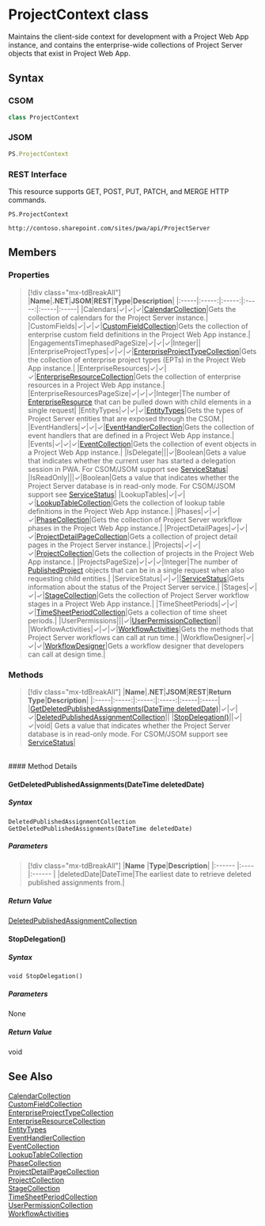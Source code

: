 [comment]: # (Name:ProjectContext)
[comment]: # (Name:Microsoft.ProjectServer.PSContext)
[comment]: # (Type:class)
[comment]: # (Status:Verified)

# <a name="name"></a>ProjectContext class

<a name="description"></a>Maintains the client-side context for development with a Project Web App instance, and contains the enterprise-wide collections of Project Server objects that exist in Project Web App.

## <a name="syntax"></a>Syntax

### CSOM

```cs
class ProjectContext 
```
### JSOM

```javascript
PS.ProjectContext
```
### REST Interface

This resource supports GET, POST, PUT, PATCH, and MERGE HTTP commands.

```
PS.ProjectContext

http://contoso.sharepoint.com/sites/pwa/api/ProjectServer
```

## <a name="members"></a>Members

### <a name="properties"></a>Properties
> [!div class="mx-tdBreakAll"]
|**Name**|**.NET**|**JSOM**|**REST**|**Type**|**Description**|
|:-----|:-----:|:-----:|:-----:|:-----|:-----|
|<a name="Calendars"></a>Calendars|&#x2713;|&#x2713;|&#x2713;|[CalendarCollection](CalendarCollection.md)|Gets the collection of calendars for the Project Server instance.|
|<a name="CustomFields"></a>CustomFields|&#x2713;|&#x2713;|&#x2713;|[CustomFieldCollection](CustomFieldCollection.md)|Gets the collection of enterprise custom field definitions in the Project Web App instance.|
|<a name="EngagementsTimephasedPageSize"></a>EngagementsTimephasedPageSize|&#x2713;|&#x2713;|&#x2713;|Integer||
|<a name="EnterpriseProjectTypes"></a>EnterpriseProjectTypes|&#x2713;|&#x2713;|&#x2713;|[EnterpriseProjectTypeCollection](EnterpriseProjectTypeCollection.md)|Gets the collection of enterprise project types (EPTs) in the Project Web App instance.|
|<a name="EnterpriseResources"></a>EnterpriseResources|&#x2713;|&#x2713;|&#x2713;|[EnterpriseResourceCollection](EnterpriseResourceCollection.md)|Gets the collection of enterprise resources in a Project Web App instance.|
|<a name="EnterpriseResourcesPageSize"></a>EnterpriseResourcesPageSize|&#x2713;|&#x2713;|&#x2713;|Integer|The number of [EnterpriseResource](EnterpriseResource.md) that can be pulled down with child elements in a single request|
|<a name="EntityTypes"></a>EntityTypes|&#x2713;|&#x2713;|&#x2713;|[EntityTypes](EntityTypes.md)|Gets the types of Project Server entities that are exposed through the CSOM.|
|<a name="EventHandlers"></a>EventHandlers|&#x2713;|&#x2713;|&#x2713;|[EventHandlerCollection](EventHandlerCollection.md)|Gets the collection of event handlers that are defined in a Project Web App instance.|
|<a name="Events"></a>Events|&#x2713;|&#x2713;|&#x2713;|[EventCollection](EventCollection.md)|Gets the collection of event objects in a Project Web App instance.|
|<a name="IsDelegate"></a>IsDelegate|||&#x2713;|Boolean|Gets a value that indicates whether the current user has started a delegation session in PWA.  For CSOM/JSOM support see [ServiceStatus](ServiceStatus.md)|
|<a name="IsReadOnly"></a>IsReadOnly|||&#x2713;|Boolean|Gets a value that indicates whether the Project Server database is in read-only mode. For CSOM/JSOM support see [ServiceStatus](ServiceStatus.md)|
|<a name="LookupTables"></a>LookupTables|&#x2713;|&#x2713;|&#x2713;|[LookupTableCollection](LookupTableCollection.md)|Gets the collection of lookup table definitions in the Project Web App instance.|
|<a name="Phases"></a>Phases|&#x2713;|&#x2713;|&#x2713;|[PhaseCollection](PhaseCollection.md)|Gets the collection of Project Server workflow phases in the Project Web App instance.|
|<a name="ProjectDetailPages"></a>ProjectDetailPages|&#x2713;|&#x2713;|&#x2713;|[ProjectDetailPageCollection](ProjectDetailPageCollection.md)|Gets a collection of project detail pages in the Project Server instance.|
|<a name="Projects"></a>Projects|&#x2713;|&#x2713;|&#x2713;|[ProjectCollection](ProjectCollection.md)|Gets the collection of projects in the Project Web App instance.|
|<a name="ProjectsPageSize"></a>ProjectsPageSize|&#x2713;|&#x2713;|&#x2713;|Integer|The number of [PublishedProject](PublishedProject.md) objects that can be in a single request when also requesting child entities.|
|<a name="ServiceStatus"></a>ServiceStatus|&#x2713;|&#x2713;||[ServiceStatus](ServiceStatus.md)|Gets information about the status of the Project Server service.|
|<a name="Stages"></a>Stages|&#x2713;|&#x2713;|&#x2713;|[StageCollection](StageCollection.md)|Gets the collection of Project Server workflow stages in a Project Web App instance.|
|<a name="TimeSheetPeriods"></a>TimeSheetPeriods|&#x2713;|&#x2713;|&#x2713;|[TimeSheetPeriodCollection](TimeSheetPeriodCollection.md)|Gets a collection of time sheet periods.|
|<a name="UserPermissions"></a>UserPermissions|||&#x2713;|[UserPermissionCollection](UserPermissionCollection.md)||
|<a name="WorkflowActivities"></a>WorkflowActivities|&#x2713;|&#x2713;|&#x2713;|[WorkflowActivities](WorkflowActivities.md)|Gets the methods that Project Server workflows can call at run time.|
|<a name="WorkflowDesigner"></a>WorkflowDesigner|&#x2713;|&#x2713;|&#x2713;|[WorkflowDesigner](WorkflowDesigner.md)|Gets a workflow designer that developers can call at design time.|

### <a name="methods"></a>Methods
> [!div class="mx-tdBreakAll"]
|**Name**|**.NET**|**JSOM**|**REST**|**Return Type**|**Description**|
|:-----|:-----:|:-----:|:-----:|:-----|:-----|
|[GetDeletedPublishedAssignments(DateTime deletedDate)](#GetDeletedPublishedAssignments_DateTime_deletedDate_)|&#x2713;|&#x2713;|&#x2713;|[DeletedPublishedAssignmentCollection](DeletedPublishedAssignmentCollection.md)||
|[StopDelegation()](#StopDelegation__)||&#x2713;|&#x2713;|void|	Gets a value that indicates whether the Project Server database is in read-only mode.  For CSOM/JSOM support see [ServiceStatus](ServiceStatus.md)|

<br/>
#### Method Details

#### <a name="GetDeletedPublishedAssignments_DateTime_deletedDate_"></a>GetDeletedPublishedAssignments(DateTime deletedDate)
 

##### Syntax

```
DeletedPublishedAssignmentCollection GetDeletedPublishedAssignments(DateTime deletedDate)
```

##### Parameters
> [!div class="mx-tdBreakAll"]
|**Name** |**Type**|**Description**|
|:------ |:----|:------ |
|deletedDate|DateTime|The earliest date to retrieve deleted published assignments from.|

##### Return Value

[DeletedPublishedAssignmentCollection](DeletedPublishedAssignmentCollection.md)

#### <a name="StopDelegation__"></a>StopDelegation()
 

##### Syntax

```
void StopDelegation()
```

##### Parameters

None

##### Return Value

void

## <a name="seeAlso"></a>See Also

[CalendarCollection](CalendarCollection.md)<br/>
[CustomFieldCollection](CustomFieldCollection.md)<br/>
[EnterpriseProjectTypeCollection](EnterpriseProjectTypeCollection.md)<br/>
[EnterpriseResourceCollection](EnterpriseResourceCollection.md)<br/>
[EntityTypes](EntityTypes.md)<br/>
[EventHandlerCollection](EventHandlerCollection.md)<br/>
[EventCollection](EventCollection.md)<br/>
[LookupTableCollection](LookupTableCollection.md)<br/>
[PhaseCollection](PhaseCollection.md)<br/>
[ProjectDetailPageCollection](ProjectDetailPageCollection.md)<br/>
[ProjectCollection](ProjectCollection.md)<br/>
[StageCollection](StageCollection.md)<br/>
[TimeSheetPeriodCollection](TimeSheetPeriodCollection.md)<br/>
[UserPermissionCollection](UserPermissionCollection.md)<br/>
[WorkflowActivities](WorkflowActivities.md)

